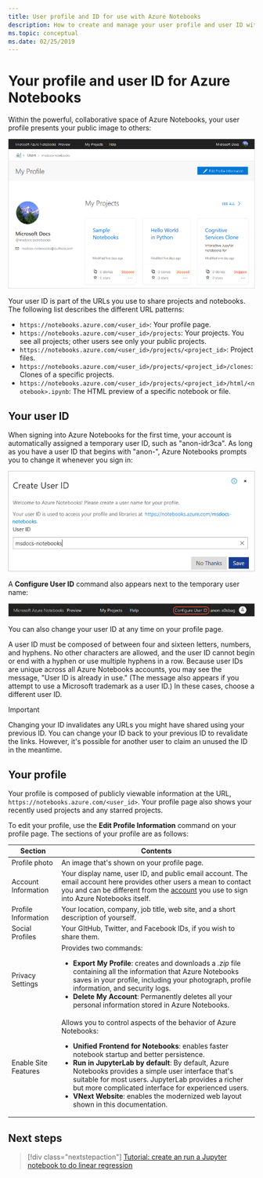 ```yaml
---
title: User profile and ID for use with Azure Notebooks
description: How to create and manage your user profile and user ID with Azure Notebooks, which becomes part of the URL of shared notebooks.
ms.topic: conceptual
ms.date: 02/25/2019
---
```


# Your profile and user ID for Azure Notebooks

Within the powerful, collaborative space of Azure Notebooks, your user profile presents your public image to others:

[![An Azure Notebooks profile page](media/accounts/profile-page.png)](media/accounts/profile-page.png#lightbox)

Your user ID is part of the URLs you use to share projects and notebooks. The following list describes the different URL patterns:

- `https://notebooks.azure.com/<user_id>`: Your profile page.
- `https://notebooks.azure.com/<user_id>/projects`: Your projects. You see all projects; other users see only your public projects.
- `https://notebooks.azure.com/<user_id>/projects/<project_id>`: Project files.
- `https://notebooks.azure.com/<user_id>/projects/<project_id>/clones`: Clones of a specific projects.
- `https://notebooks.azure.com/<user_id>/projects/<project_id>/html/<notebook>.ipynb`: The HTML preview of a specific notebook or file.

## Your user ID

When signing into Azure Notebooks for the first time, your account is automatically assigned a temporary user ID, such as "anon-idr3ca". As long as you have a user ID that begins with "anon-", Azure Notebooks prompts you to change it whenever you sign in:

![Prompt to create a user ID when logging into Azure Notebooks](media/accounts/create-user-id.png)

A **Configure User ID** command also appears next to the temporary user name:

![Configure User ID command that appears when you're using a temporary ID](media/accounts/configure-user-id-command.png)

You can also change your user ID at any time on your profile page.

A user ID must be composed of between four and sixteen letters, numbers, and hyphens. No other characters are allowed, and the user ID cannot begin or end with a hyphen or use multiple hyphens in a row. Because user IDs are unique across all Azure Notebooks accounts, you may see the message, "User ID is already in use." (The message also appears if you attempt to use a Microsoft trademark as a user ID.) In these cases, choose a different user ID.

> [!Important]
> Changing your ID invalidates any URLs you might have shared using your previous ID. You can change your ID back to your previous ID to revalidate the links. However, it's possible for another user to claim an unused the ID in the meantime.

## Your profile

Your profile is composed of publicly viewable information at the URL, `https://notebooks.azure.com/<user_id>`. Your profile page also shows your recently used projects and any starred projects.

To edit your profile, use the **Edit Profile Information** command on your profile page. The sections of your profile are as follows:

| Section | Contents |
| --- | --- |
| Profile photo | An image that's shown on your profile page. |
| Account Information | Your display name, user ID, and public email account. The email account here provides other users a mean to contact you and can be different from the [account](azure-notebooks-user-account.md) you use to sign into Azure Notebooks itself. |
| Profile Information | Your location, company, job title, web site, and a short description of yourself. |
| Social Profiles | Your GItHub, Twitter, and Facebook IDs, if you wish to share them. |
| Privacy Settings | Provides two commands:<ul><li>**Export My Profile**: creates and downloads a *.zip* file containing all the information that Azure Notebooks saves in your profile, including your photograph, profile information, and security logs.</li><li>**Delete My Account**: Permanently deletes all your personal information stored in Azure Notebooks.</li></ul> |
| Enable Site Features | Allows you to control aspects of the behavior of Azure Notebooks:<ul><li>**Unified Frontend for Notebooks**: enables faster notebook startup and better persistence.</li><li>**Run in JupyterLab by default**: By default, Azure Notebooks provides a simple user interface that's suitable for most users. JupyterLab provides a richer but more complicated interface for experienced users.</li><li>**VNext Website**: enables the modernized web layout shown in this documentation.</li></ul> |

## Next steps  

> [!div class="nextstepaction"]
> [Tutorial: create an run a Jupyter notebook to do linear regression](tutorial-create-run-jupyter-notebook.md)

